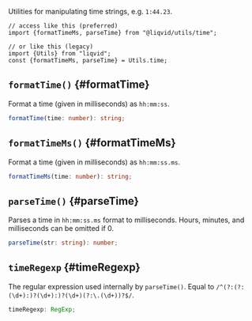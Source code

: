 Utilities for manipulating time strings, e.g. `1:44.23`.

```tsx
// access like this (preferred)
import {formatTimeMs, parseTime} from "@liqvid/utils/time";

// or like this (legacy)
import {Utils} from "liqvid";
const {formatTimeMs, parseTime} = Utils.time;
```

## `formatTime()` {#formatTime}

Format a time (given in milliseconds) as `hh:mm:ss`.

```typescript
formatTime(time: number): string;
```

## `formatTimeMs()` {#formatTimeMs}

Format a time (given in milliseconds) as `hh:mm:ss.ms`.

```typescript
formatTimeMs(time: number): string;    
```

## `parseTime()` {#parseTime}

Parses a time in `hh:mm:ss.ms` format to milliseconds. Hours, minutes, and milliseconds can be omitted if 0.

```typescript
parseTime(str: string): number;
```

## `timeRegexp` {#timeRegexp}

The regular expression used internally by `parseTime()`. Equal to `/^(?:(?:(\d+):)?(\d+):)?(\d+)(?:\.(\d+))?$/`.

```typescript
timeRegexp: RegExp;
```
